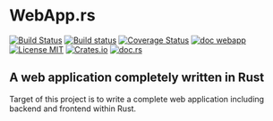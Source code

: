 # WebApp.rs
[![Build Status](https://travis-ci.org/saschagrunert/webapp.rs.svg)](https://travis-ci.org/saschagrunert/webapp.rs) [![Build status](https://ci.appveyor.com/api/projects/status/byraapuh9py02us0?svg=true)](https://ci.appveyor.com/project/saschagrunert/webapp.rs) [![Coverage Status](https://coveralls.io/repos/github/saschagrunert/webapp.rs/badge.svg?branch=master)](https://coveralls.io/github/saschagrunert/webapp.rs?branch=master) [![doc webapp](https://img.shields.io/badge/master_doc-webapp.rs-blue.svg)](https://saschagrunert.github.io/webapp.rs) [![License MIT](https://img.shields.io/badge/license-MIT-blue.svg)](https://github.com/saschagrunert/webapp.rs/blob/master/LICENSE) [![Crates.io](https://img.shields.io/crates/v/webapp.rs.svg)](https://crates.io/crates/webapp.rs) [![doc.rs](https://docs.rs/webapp.rs/badge.svg)](https://docs.rs/webapp)
## A web application completely written in Rust
Target of this project is to write a complete web application including backend
and frontend within Rust.
